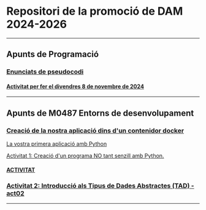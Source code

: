 # Repositori de la promoció de DAM 2024-2026

<hr>

## Apunts de **Programació**

### [Enunciats de pseudocodi](https://github.com/DAM-2024-2026/enunciats-pseudocodi)



#### [Activitat per fer el divendres 8 de novembre de 2024](https://github.com/DAM-2024-2026/activitat-divendres-8-novembre-2024)



<hr>

## Apunts de **M0487 Entorns de desenvolupament**

### [Creació de la nostra aplicació dins d'un contenidor docker](https://github.com/DAM-2024-2026/M0487-entorns-de-desenvolupament-dam1-act01-la-nostra-app)

[La vostra primera aplicació amb Python](https://github.com/DAM-2024-2026/aplicacio-basica-de-python-amb-docker-compose)

[Activitat 1: Creació d'un programa NO tant senzill amb Python.](https://github.com/DAM-2024-2026/aplicacio-basica-de-python-amb-docker-compose/blob/main/act1.md)


#### [ACTIVITAT](https://github.com/DAM-2024-2026/M0487-entorns-de-desenvolupament-dam1-act01-la-nostra-app?tab=readme-ov-file#activitat)


### [Activitat 2: Introducció als Tipus de Dades Abstractes (TAD) - act02](https://github.com/DAM-2024-2026/M0487-entorns-de-desenvolupament-act02)

<hr>